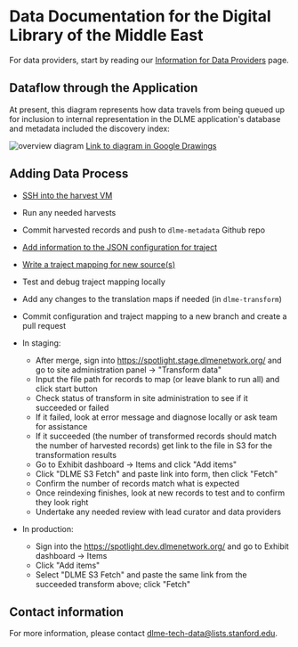 # Data Documentation for the Digital Library of the Middle East

For data providers, start by reading our [Information for Data Providers](providers.md) page. 

## Dataflow through the Application

At present, this diagram represents how data travels from being queued up for inclusion to internal representation in the DLME application's database and metadata included the discovery index:

![overview diagram](https://docs.google.com/drawings/d/e/2PACX-1vTBFJJgiPqs58fNWC-lTBdw5wKNN0-OgLBu7EUoJcfyDXFu6VTKkhxNUKcNSX4f1Mf_mHHI2zH_ezZj/pub?w=960&h=720)
[Link to diagram in Google Drawings](https://docs.google.com/drawings/d/1jEspB9tO6-_LyiN-q0jQwfEPtiaztgHzL6CgRKXiyBk/edit)

## Adding Data Process

* [SSH into the harvest VM](https://github.com/sul-dlss/dlme-harvest)
* Run any needed harvests
* Commit harvested records and push to `dlme-metadata` Github repo
* [Add information to the JSON configuration for traject](https://github.com/sul-dlss/dlme-traject/blob/master/metadata_mapping.json)
* [Write a traject mapping for new source(s)](https://github.com/sul-dlss/dlme-traject)
* Test and debug traject mapping locally
* Add any changes to the translation maps if needed (in `dlme-transform`)
* Commit configuration and traject mapping to a new branch and create a pull request
* In staging:
  * After merge, sign into https://spotlight.stage.dlmenetwork.org/ and go to site administration panel -> "Transform data"
  * Input the file path for records to map (or leave blank to run all) and click start button
  * Check status of transform in site administration to see if it succeeded or failed
  * If it failed, look at error message and diagnose locally or ask team for assistance
  * If it succeeded (the number of transformed records should match the number of harvested records) get link to the file in S3 for the transformation results 
  * Go to Exhibit dashboard -> Items and click "Add items"
  * Click "DLME S3 Fetch" and paste link into form, then click "Fetch"
  * Confirm the number of records match what is expected
  * Once reindexing finishes, look at new records to test and to confirm they look right
  * Undertake any needed review with lead curator and data providers
  
* In production:
  * Sign into the https://spotlight.dev.dlmenetwork.org/ and go to Exhibit dashboard -> Items
  * Click "Add items"
  * Select "DLME S3 Fetch" and paste the same link from the succeeded transform above; click "Fetch"

## Contact information

For more information, please contact [dlme-tech-data@lists.stanford.edu](mailto:dlme-tech-data@lists.stanford.edu).
